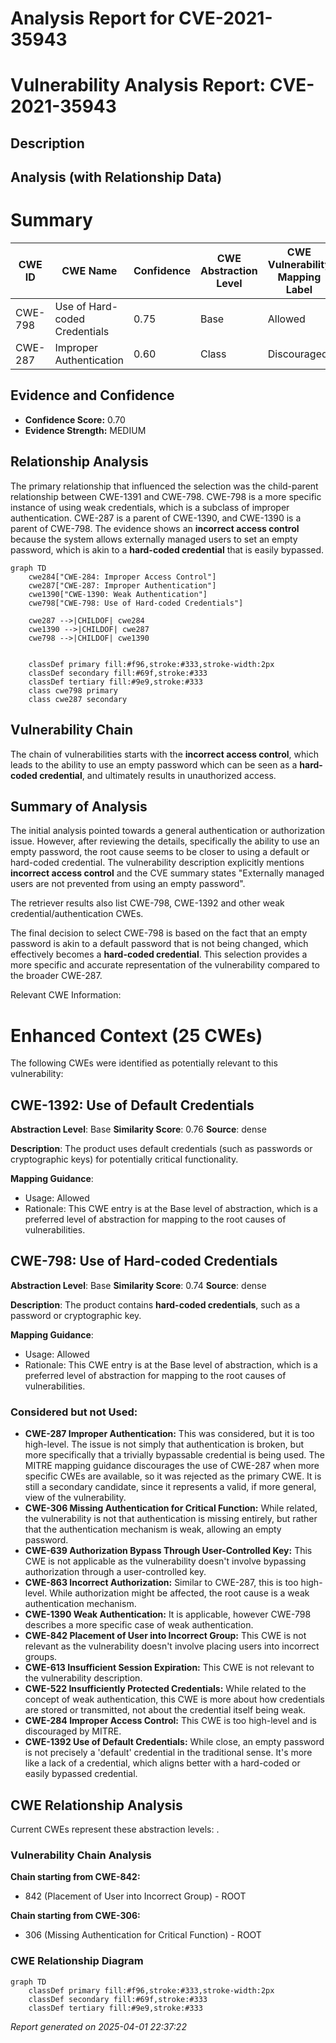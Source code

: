 # Analysis Report for CVE-2021-35943

# Vulnerability Analysis Report: CVE-2021-35943

## Description



## Analysis (with Relationship Data)

# Summary
| CWE ID | CWE Name | Confidence | CWE Abstraction Level | CWE Vulnerability Mapping Label | CWE-Vulnerability Mapping Notes |
|---|---|---|---|---|---|
| CWE-798 | Use of Hard-coded Credentials | 0.75 | Base | Allowed | Primary CWE |
| CWE-287 | Improper Authentication | 0.60 | Class | Discouraged | Secondary Candidate |

## Evidence and Confidence

*   **Confidence Score:** 0.70
*   **Evidence Strength:** MEDIUM

## Relationship Analysis
The primary relationship that influenced the selection was the child-parent relationship between CWE-1391 and CWE-798. CWE-798 is a more specific instance of using weak credentials, which is a subclass of improper authentication. CWE-287 is a parent of CWE-1390, and CWE-1390 is a parent of CWE-798. The evidence shows an **incorrect access control** because the system allows externally managed users to set an empty password, which is akin to a **hard-coded credential** that is easily bypassed.

```mermaid
graph TD
    cwe284["CWE-284: Improper Access Control"]
    cwe287["CWE-287: Improper Authentication"]
    cwe1390["CWE-1390: Weak Authentication"]
    cwe798["CWE-798: Use of Hard-coded Credentials"]

    cwe287 -->|CHILDOF| cwe284
    cwe1390 -->|CHILDOF| cwe287
    cwe798 -->|CHILDOF| cwe1390
    

    classDef primary fill:#f96,stroke:#333,stroke-width:2px
    classDef secondary fill:#69f,stroke:#333
    classDef tertiary fill:#9e9,stroke:#333
    class cwe798 primary
    class cwe287 secondary
```

## Vulnerability Chain
The chain of vulnerabilities starts with the **incorrect access control**, which leads to the ability to use an empty password which can be seen as a **hard-coded credential**, and ultimately results in unauthorized access.

## Summary of Analysis
The initial analysis pointed towards a general authentication or authorization issue. However, after reviewing the details, specifically the ability to use an empty password, the root cause seems to be closer to using a default or hard-coded credential. The vulnerability description explicitly mentions **incorrect access control** and the CVE summary states "Externally managed users are not prevented from using an empty password".

The retriever results also list CWE-798, CWE-1392 and other weak credential/authentication CWEs.

The final decision to select CWE-798 is based on the fact that an empty password is akin to a default password that is not being changed, which effectively becomes a **hard-coded credential**. This selection provides a more specific and accurate representation of the vulnerability compared to the broader CWE-287.

Relevant CWE Information:

# Enhanced Context (25 CWEs)
The following CWEs were identified as potentially relevant to this vulnerability:

## CWE-1392: Use of Default Credentials
**Abstraction Level**: Base
**Similarity Score**: 0.76
**Source**: dense

**Description**:
The product uses default credentials (such as passwords or cryptographic keys) for potentially critical functionality.

**Mapping Guidance**:
- Usage: Allowed
- Rationale: This CWE entry is at the Base level of abstraction, which is a preferred level of abstraction for mapping to the root causes of vulnerabilities.

## CWE-798: Use of Hard-coded Credentials
**Abstraction Level**: Base
**Similarity Score**: 0.74
**Source**: dense

**Description**:
The product contains **hard-coded credentials**, such as a password or cryptographic key.

**Mapping Guidance**:
- Usage: Allowed
- Rationale: This CWE entry is at the Base level of abstraction, which is a preferred level of abstraction for mapping to the root causes of vulnerabilities.

### Considered but not Used:

*   **CWE-287 Improper Authentication:** This was considered, but it is too high-level. The issue is not simply that authentication is broken, but more specifically that a trivially bypassable credential is being used. The MITRE mapping guidance discourages the use of CWE-287 when more specific CWEs are available, so it was rejected as the primary CWE. It is still a secondary candidate, since it represents a valid, if more general, view of the vulnerability.
*   **CWE-306 Missing Authentication for Critical Function:** While related, the vulnerability is not that authentication is missing entirely, but rather that the authentication mechanism is weak, allowing an empty password.
*   **CWE-639 Authorization Bypass Through User-Controlled Key:** This CWE is not applicable as the vulnerability doesn't involve bypassing authorization through a user-controlled key.
*   **CWE-863 Incorrect Authorization:** Similar to CWE-287, this is too high-level. While authorization might be affected, the root cause is a weak authentication mechanism.
*   **CWE-1390 Weak Authentication:** It is applicable, however CWE-798 describes a more specific case of weak authentication.
*   **CWE-842 Placement of User into Incorrect Group:** This CWE is not relevant as the vulnerability doesn't involve placing users into incorrect groups.
*   **CWE-613 Insufficient Session Expiration:** This CWE is not relevant to the vulnerability description.
*   **CWE-522 Insufficiently Protected Credentials:** While related to the concept of weak authentication, this CWE is more about how credentials are stored or transmitted, not about the credential itself being weak.
*   **CWE-284 Improper Access Control:** This CWE is too high-level and is discouraged by MITRE.
*   **CWE-1392 Use of Default Credentials:** While close, an empty password is not precisely a 'default' credential in the traditional sense. It's more like a lack of a credential, which aligns better with a hard-coded or easily bypassed credential.


## CWE Relationship Analysis

Current CWEs represent these abstraction levels: .


### Vulnerability Chain Analysis

**Chain starting from CWE-842:**
- 842 (Placement of User into Incorrect Group) - ROOT


**Chain starting from CWE-306:**
- 306 (Missing Authentication for Critical Function) - ROOT



### CWE Relationship Diagram

```mermaid
graph TD
    classDef primary fill:#f96,stroke:#333,stroke-width:2px
    classDef secondary fill:#69f,stroke:#333
    classDef tertiary fill:#9e9,stroke:#333
```



*Report generated on 2025-04-01 22:37:22*
